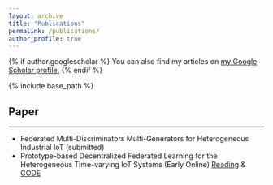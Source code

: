 ```yaml
---
layout: archive
title: "Publications"
permalink: /publications/
author_profile: true
---
```


{% if author.googlescholar %}
  You can also find my articles on <u><a href="{{author.googlescholar}}">my Google Scholar profile</a>.</u>
{% endif %}

{% include base_path %}

<!-- {% for post in site.publications reversed %}
  {% include archive-single.html %}
{% endfor %} -->


## Paper
-----
* Federated Multi-Discriminators Multi-Generators for Heterogeneous Industrial IoT (submitted)
* Prototype-based Decentralized Federated Learning for the Heterogeneous Time-varying IoT Systems (Early Online) [Reading](https://ieeexplore.ieee.org/document/10246848) & [CODE](https://github.com/baoshengli96/DeProFL)
